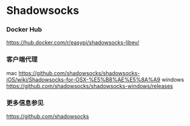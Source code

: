 # Shadowsocks

### Docker Hub
https://hub.docker.com/r/easypi/shadowsocks-libev/

### 客户端代理
mac
https://github.com/shadowsocks/shadowsocks-iOS/wiki/Shadowsocks-for-OSX-%E5%B8%AE%E5%8A%A9
windows
https://github.com/shadowsocks/shadowsocks-windows/releases

### 更多信息参见
https://github.com/shadowsocks